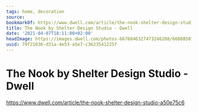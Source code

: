 ```yaml
---
tags: home, decoration
source:
bookmarkOf: https://www.dwell.com/article/the-nook-shelter-design-studio-a50e75c6
title: The Nook by Shelter Design Studio - Dwell
date: '2021-04-07T18:11:00+02:00'
headImage: https://images.dwell.com/photos-6676846327473246208/6680850722912505856-large/the-nook-exterior-features-shiplap-cypress-siding-a-reclaimed-oak-deck-and-an-entranceway-of-oak-blackened-in-the-traditional-japanese-method.jpg
uuid: 79f21036-d31a-4e53-a5e7-c3623541225f
---
```


# The Nook by Shelter Design Studio - Dwell
https://www.dwell.com/article/the-nook-shelter-design-studio-a50e75c6
